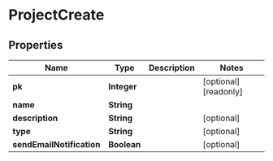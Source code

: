 

# ProjectCreate

## Properties

Name | Type | Description | Notes
------------ | ------------- | ------------- | -------------
**pk** | **Integer** |  |  [optional] [readonly]
**name** | **String** |  | 
**description** | **String** |  |  [optional]
**type** | **String** |  |  [optional]
**sendEmailNotification** | **Boolean** |  |  [optional]



